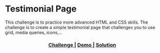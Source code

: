 # Testimonial Page

This challenge is to practice more advanced HTML and CSS skills. The challenge is to create a simple testimonial page that challenges you to use grid, media queries, icons,...

<div align="center">
  <h3>
    <a href="https://devchallenges.io/challenge/29">
      Challenge
    </a>
    <span> | </span>
    <a href="https://aguirre-ivan.github.io/responsive-web-developer/testimonial-page/">
      Demo
    </a>
    <span> | </span>
    <a href="https://devchallenges.io/solution/4490">
      Solution
    </a>
  </h3>
</div>